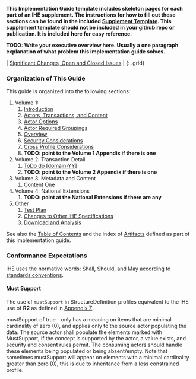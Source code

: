 
**This Implementation Guide template includes skeleton pages for each part of an IHE supplement. The instructions for how to fill out these sections can be found in the included [Supplement Template](https://github.com/IHE/supplement-template/blob/master/suppl_template.md). This supplement template should not be included in your github repo or publication. It is included here for easy reference.**

**TODO: Write your executive overview here. Usually a one paragraph explanation of what problem this implementation guide solves.**

<div markdown="1" class="stu-note">

| [Significant Changes, Open and Closed Issues](issues.html) |
{: .grid}

</div>

### Organization of This Guide
This guide is organized into the following sections:

1. Volume 1:
   1. [Introduction](volume-1.html)
   1. [Actors, Transactions, and Content](volume-1.html#actors-and-transactions)
   1. [Actor Options](volume-1.html#actor-options)
   1. [Actor Required Groupings](volume-1.html#required-groupings)
   1. [Overview](volume-1.html#overview)
   1. [Security Considerations](volume-1.html#security-considerations)
   1. [Cross Profile Considerations](volume-1.html#other-grouping)
   1. **TODO: point to the Volume 1 Appendix if there is one**
2. Volume 2: Transaction Detail
   1. [ToDo do \[domain-YY\]](domain-YY.html)
   1. **TODO: point to the Volume 2 Appendix if there is one**
3. Volume 3: Metadata and Content
   1. [Content One](domain-ZZ.html)
4. Volume 4: National Extensions
   1. **TODO: point at the National Extensions if there are any**
6. Other
   1. [Test Plan](testplan.html)
   1. [Changes to Other IHE Specifications](other.html)
   1. [Download and Analysis](download.html) 

See also the [Table of Contents](toc.html) and the index of [Artifacts](artifacts.html) defined as part of this implementation guide.

### Conformance Expectations

IHE uses the normative words: Shall, Should, and May according to [standards conventions](https://profiles.ihe.net/GeneralIntro/ch-E.html).

#### Must Support

The use of ```mustSupport``` in StructureDefinition profiles equivalent to the IHE use of **R2** as defined in [Appendix Z](https://profiles.ihe.net/ITI/TF/Volume2/ch-Z.html#z.10-profiling-conventions-for-constraints-on-fhir).

mustSupport of true - only has a meaning on items that are minimal cardinality of zero (0), and applies only to the source actor populating the data. The source actor shall populate the elements marked with MustSupport, if the concept is supported by the actor, a value exists, and security and consent rules permit. 
The consuming actors should handle these elements being populated or being absent/empty. 
Note that sometimes mustSupport will appear on elements with a minimal cardinality greater than zero (0), this is due to inheritance from a less constrained profile.

